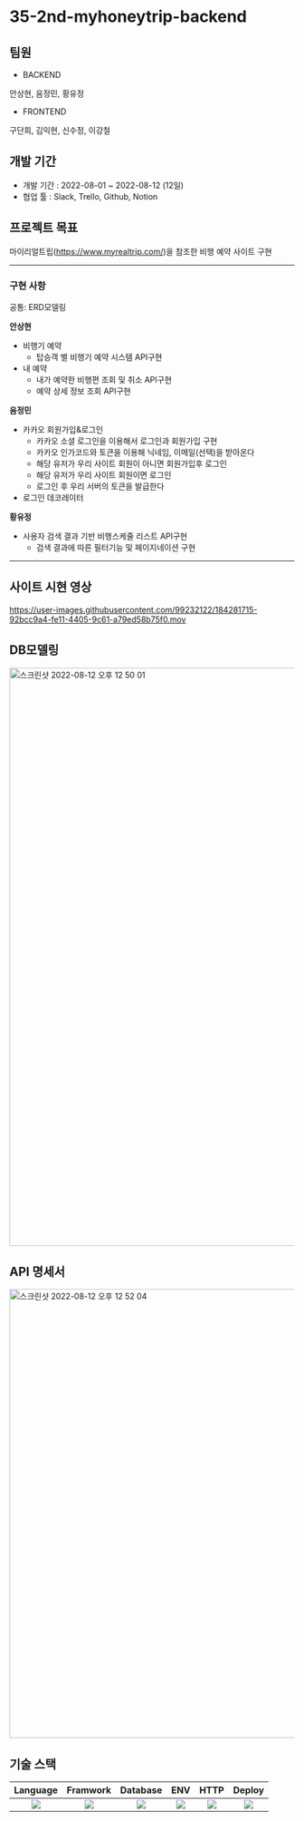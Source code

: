 # 35-2nd-myhoneytrip-backend

## 팀원

 - BACKEND
 
 안상현, 음정민, 황유정
 
 - FRONTEND
 
 구단희, 김익현, 신수정, 이강철
 
 
 

## 개발 기간
- 개발 기간 : 2022-08-01 ~ 2022-08-12 (12일)
- 협업 툴 : Slack, Trello, Github, Notion

## 프로젝트 목표

마이리얼트립(https://www.myrealtrip.com/)을 참조한 비행 예약 사이트 구현

---

### 구현 사항

공통: ERD모델링

**안상현**
- 비행기 예약
  - 탑승객 별 비행기 예약 시스템 API구현
- 내 예약
  - 내가 예약한 비행편 조회 및 취소 API구현
  - 예약 상세 정보 조회 API구현

**음정민**
- 카카오 회원가입&로그인
   - 카카오 소셜 로그인을 이용해서 로그인과 회원가입 구현
   - 카카오 인가코드와 토큰을 이용해 닉네임, 이메일(선택)을 받아온다
   - 해당 유저가 우리 사이트 회원이 아니면 회원가입후 로그인
   - 해당 유저가 우리 사이트 회원이면 로그인
   - 로그인 후 우리 서버의 토큰을 발급한다
- 로그인 데코레이터
   
**황유정**
- 사용자 검색 결과 기반 비행스케줄 리스트 API구현 
   - 검색 결과에 따른 필터기능 및 페이지네이션 구현

---

## 사이트 시현 영상

https://user-images.githubusercontent.com/99232122/184281715-92bcc9a4-fe11-4405-9c61-a79ed58b75f0.mov

## DB모델링

<img width="1020" alt="스크린샷 2022-08-12 오후 12 50 01" src="https://user-images.githubusercontent.com/99232122/184281793-0633dd6f-21e1-4959-9f50-82abb42d9b9d.png">


## API 명세서

<img width="792" alt="스크린샷 2022-08-12 오후 12 52 04" src="https://user-images.githubusercontent.com/99232122/184281987-10aae35c-4bb9-4067-a31b-3355491115ef.png">



## 기술 스택
|                                                Language                                                |                                                Framwork                                                |                                               Database                                               |                                                     ENV                                                      |                                                   HTTP                                                   |                                                  Deploy                                                 |
| :----------------------------------------------------------------------------------------------------: | :----------------------------------------------------------------------------------------------------: | :--------------------------------------------------------------------------------------------------: | :----------------------------------------------------------------------------------------------------------: | :------------------------------------------------------------------------------------------------------: |:------------------------------------------------------------------------------------------------------: |
| <img src="https://img.shields.io/badge/python-3776AB?style=for-the-badge&logo=python&logoColor=white"> | <img src="https://img.shields.io/badge/django-092E20?style=for-the-badge&logo=django&logoColor=white"> | <img src="https://img.shields.io/badge/mysql-4479A1?style=for-the-badge&logo=mysql&logoColor=black"> | <img src="https://img.shields.io/badge/miniconda3-44A833?style=for-the-badge&logo=anaconda&logoColor=white"> | <img src="https://img.shields.io/badge/postman-FF6C37?style=for-the-badge&logo=postman&logoColor=white"> | <img src="https://img.shields.io/badge/aws-232F3E?style=for-the-badge&logo=Amazon AWS&logoColor=white">|

